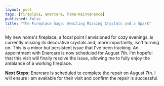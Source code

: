 ```yaml
---
layout: post
tags: [fireplace, enercare, home-maintenance]
published: false
title: "The Fireplace Saga: Awaiting Missing Crystals and a Spark"
---
```


My new home's fireplace, a focal point I envisioned for cozy evenings, is currently missing its decorative crystals and, more importantly, isn't turning on. This is a minor but persistent issue that I've been tracking. An appointment with Enercare is now scheduled for August 7th. I'm hopeful that this visit will finally resolve the issue, allowing me to fully enjoy the ambiance of a working fireplace.

**Next Steps:** Enercare is scheduled to complete the repair on August 7th. I will ensure I am available for their visit and confirm the repair is successful.
